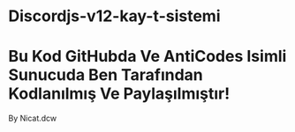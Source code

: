 # Discordjs-v12-kay-t-sistemi

# Bu Kod GitHubda Ve AntiCodes Isimli Sunucuda Ben Tarafından Kodlanılmış Ve Paylaşılmıştır!
By Nicat.dcw
